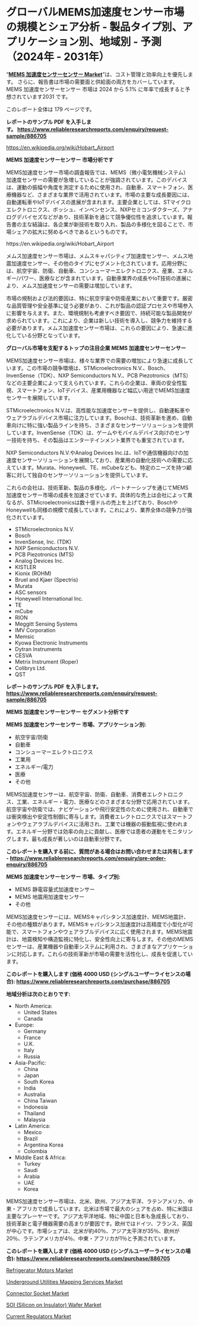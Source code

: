 <p><h1>グローバルMEMS加速度センサー市場の規模とシェア分析 - 製品タイプ別、アプリケーション別、地域別 - 予測（2024年 - 2031年）</h1></p><p>&ldquo;<strong><a href="https://www.reliableresearchreports.com/mems-accelerometer-sensors-r886705?utm_campaign=110&utm_medium=9&utm_source=Github&utm_content=ia&utm_term=30092024&utm_id=mems-accelerometer-sensors">MEMS 加速度センサーセンサー Market</a></strong>&rdquo;は、コスト管理と効率向上を優先します。 さらに、報告書は市場の需要面と供給面の両方をカバーしています。 MEMS 加速度センサーセンサー 市場は 2024 から 5.1% に年率で成長すると予想されています2031 です。</p>
<p>このレポート全体は 179 ページです。</p>
<p><strong>レポートのサンプル PDF を入手します。&nbsp;<a href="https://www.reliableresearchreports.com/enquiry/request-sample/886705?utm_campaign=110&utm_medium=9&utm_source=Github&utm_content=ia&utm_term=30092024&utm_id=mems-accelerometer-sensors">https://www.reliableresearchreports.com/enquiry/request-sample/886705</a></strong></p>
<p><a href="https://en.wikipedia.org/wiki/Hobart_Airport?utm_campaign=110&utm_medium=9&utm_source=Github&utm_content=ia&utm_term=30092024&utm_id=mems-accelerometer-sensors">https://en.wikipedia.org/wiki/Hobart_Airport</a></p>
<p><strong>MEMS 加速度センサーセンサー 市場分析です</strong></p>
<p><p>MEMS加速度センサー市場の調査報告では、MEMS（微小電気機械システム）加速度センサーの需要が急増していることが強調されています。このデバイスは、運動の振幅や角度を測定するために使用され、自動車、スマートフォン、医療機器など、さまざまな業界で活用されています。市場の主要な成長要因には、自動運転車やIoTデバイスの進展が含まれます。主要企業としては、STマイクロエレクトロニクス、ボッシュ、インベンセンス、NXPセミコンダクターズ、アナログデバイセズなどがあり、技術革新を通じて競争優位性を追求しています。報告書の主な結論は、各企業が新技術を取り入れ、製品の多様化を図ることで、市場シェアの拡大に努めるべきであるというものです。</p></p>
<p>https://en.wikipedia.org/wiki/Hobart_Airport</p>
<p><p>メムス加速度センサー市場は、メムスキャパシティブ加速度センサー、メムス地震加速度センサー、その他のタイプにセグメント化されています。応用分野には、航空宇宙、防衛、自動車、コンシューマーエレクトロニクス、産業、エネルギー/パワー、医療などが含まれています。自動車業界の成長やIoT技術の進展により、メムス加速度センサーの需要は増加しています。</p><p>市場の規制および法的要因は、特に航空宇宙や防衛産業において重要です。厳密な品質管理や安全基準に従う必要があり、これが製品の認証プロセスや市場参入に影響を与えます。また、環境規制も考慮すべき要因で、持続可能な製品開発が求められています。これにより、企業は新しい技術を導入し、競争力を維持する必要があります。メムス加速度センサー市場は、これらの要因により、急速に進化している分野となっています。</p></p>
<p><strong>グローバル市場を支配するトップの注目企業 MEMS 加速度センサーセンサー</strong></p>
<p><p>MEMS加速度センサー市場は、様々な業界での需要の増加により急速に成長しています。この市場の競争環境は、STMicroelectronics N.V.、Bosch、InvenSense（TDK）、NXP Semiconductors N.V.、PCB Piezotronics（MTS）などの主要企業によって支えられています。これらの企業は、車両の安全性監視、スマートフォン、IoTデバイス、産業用機器など幅広い用途でMEMS加速度センサーを展開しています。</p><p>STMicroelectronics N.V.は、高性能な加速度センサーを提供し、自動運転車やウェアラブルデバイス市場に注力しています。Boschは、技術革新を進め、自動車向けに特に強い製品ラインを持ち、さまざまなセンサーソリューションを提供しています。InvenSense（TDK）は、ゲームやモバイルデバイス向けのセンサー技術を持ち、その製品はエンターテインメント業界でも重宝されています。</p><p>NXP Semiconductors N.V.やAnalog Devices Inc.は、IoTや通信機器向けの加速度センサーソリューションを展開しており、産業用の自動化技術への需要に応えています。Murata、Honeywell、TE、mCubeなども、特定のニーズを持つ顧客に対して独自のセンサーソリューションを提供しています。</p><p>これらの会社は、技術革新、製品の多様化、パートナーシップを通じてMEMS加速度センサー市場の成長を加速させています。具体的な売上は会社によって異なるが、STMicroelectronicsは数十億ドルの売上を上げており、BoschやHoneywellも同様の規模で成長しています。これにより、業界全体の競争力が強化されています。</p></p>
<p><ul><li>STMicroelectronics N.V.</li><li>Bosch</li><li>InvenSense, Inc. (TDK)</li><li>NXP Semiconductors N.V.</li><li>PCB Piezotronics (MTS)</li><li>Analog Devices Inc.</li><li>KISTLER</li><li>Kionix (ROHM)</li><li>Bruel and Kjaer (Spectris)</li><li>Murata</li><li>ASC sensors</li><li>Honeywell International Inc.</li><li>TE</li><li>mCube</li><li>RION</li><li>Meggitt Sensing Systems</li><li>IMV Corporation</li><li>Memsic</li><li>Kyowa Electronic Instruments</li><li>Dytran Instruments</li><li>CESVA</li><li>Metrix Instrument (Roper)</li><li>Colibrys Ltd.</li><li>QST</li></ul></p>
<p><strong>レポートのサンプル PDF を入手します。 <a href="https://www.reliableresearchreports.com/enquiry/request-sample/886705?utm_campaign=110&utm_medium=9&utm_source=Github&utm_content=ia&utm_term=30092024&utm_id=mems-accelerometer-sensors">https://www.reliableresearchreports.com/enquiry/request-sample/886705</a></strong></p>
<p><strong>MEMS 加速度センサーセンサー セグメント分析です</strong></p>
<p><strong>MEMS 加速度センサーセンサー 市場、アプリケーション別:</strong></p>
<p><ul><li>航空宇宙/防衛</li><li>自動車</li><li>コンシューマーエレクトロニクス</li><li>工業用</li><li>エネルギー/電力</li><li>医療</li><li>その他</li></ul></p>
<p><p>MEMS加速度センサーは、航空宇宙、防衛、自動車、消費者エレクトロニクス、工業、エネルギー・電力、医療などのさまざまな分野で応用されています。航空宇宙や防衛では、ナビゲーションや飛行安定性のために使用され、自動車では衝突検出や安定性制御に寄与します。消費者エレクトロニクスではスマートフォンやウェアラブルデバイスに活用され、工業では機器の振動監視に使われます。エネルギー分野では効率の向上に貢献し、医療では患者の運動をモニタリングします。最も成長が著しいのは自動車分野です。</p></p>
<p><strong>このレポートを購入する前に、質問がある場合はお問い合わせまたは共有します - <a href="https://www.reliableresearchreports.com/enquiry/pre-order-enquiry/886705?utm_campaign=110&utm_medium=9&utm_source=Github&utm_content=ia&utm_term=30092024&utm_id=mems-accelerometer-sensors">https://www.reliableresearchreports.com/enquiry/pre-order-enquiry/886705</a></strong></p>
<p><strong>MEMS 加速度センサーセンサー 市場、タイプ別:</strong></p>
<p><ul><li>MEMS 静電容量式加速度センサー</li><li>MEMS 地震用加速度センサー</li><li>その他</li></ul></p>
<p><p>MEMS加速度センサーには、MEMSキャパシタンス加速度計、MEMS地震計、その他の種類があります。MEMSキャパシタンス加速度計は高精度で小型化が可能で、スマートフォンやウェアラブルデバイスに広く使用されます。MEMS地震計は、地震検知や構造監視に特化し、安全性向上に寄与します。その他のMEMSセンサーは、産業機器や自動車システムに利用され、さまざまなアプリケーションに対応します。これらの技術革新が市場の需要を活性化し、成長を促進しています。</p></p>
<p><strong>このレポートを購入します (価格 4000 USD (シングルユーザーライセンスの場合): <a href="https://www.reliableresearchreports.com/purchase/886705?utm_campaign=110&utm_medium=9&utm_source=Github&utm_content=ia&utm_term=30092024&utm_id=mems-accelerometer-sensors">https://www.reliableresearchreports.com/purchase/886705</a></strong></p>
<p><strong>地域分析は次のとおりです:</strong></p>
<p><ul>
    <li>
        North America:
        <ul>
            <li>United States</li>
            <li>Canada</li>
        </ul>
    </li>
    <li>
        Europe:
        <ul>
            <li>Germany</li>
            <li>France</li>
            <li>U.K.</li>
            <li>Italy</li>
            <li>Russia</li>
        </ul>
    </li>
    <li>
        Asia-Pacific:
        <ul>
            <li>China</li>
            <li>Japan</li>
            <li>South Korea</li>
            <li>India</li>
            <li>Australia</li>
            <li>China Taiwan</li>
            <li>Indonesia</li>
            <li>Thailand</li>
            <li>Malaysia</li>
        </ul>
    </li>
    <li>
        Latin America:
        <ul>
            <li>Mexico</li>
            <li>Brazil</li>
            <li>Argentina Korea</li>
            <li>Colombia</li>
        </ul>
    </li>
    <li>
        Middle East & Africa:
        <ul>
            <li>Turkey</li>
            <li>Saudi</li>
            <li>Arabia</li>
            <li>UAE</li>
            <li>Korea</li>
        </ul>
    </li>
    </ul></p>
<p><p>MEMS加速度センサー市場は、北米、欧州、アジア太平洋、ラテンアメリカ、中東・アフリカで成長しています。北米は市場で最大のシェアを占め、特に米国は主要なプレーヤーです。アジア太平洋地域、特に中国と日本も急成長しており、技術革新と電子機器需要の高まりが要因です。欧州ではドイツ、フランス、英国が中心です。市場シェアは、北米が約40％、アジア太平洋が35％、欧州が20％、ラテンアメリカが4％、中東・アフリカが1％と予測されています。</p></p>
<p><strong>このレポートを購入します (価格 4000 USD (シングルユーザーライセンスの場合): <a href="https://www.reliableresearchreports.com/purchase/886705?utm_campaign=110&utm_medium=9&utm_source=Github&utm_content=ia&utm_term=30092024&utm_id=mems-accelerometer-sensors">https://www.reliableresearchreports.com/purchase/886705</a></strong></p>
<p><p><a href="https://www.linkedin.com/pulse/what-innovations-market-trends-shaping-refrigerator-motors-vmble?utm_campaign=110&utm_medium=9&utm_source=Github&utm_content=ia&utm_term=30092024&utm_id=mems-accelerometer-sensors">Refrigerator Motors Market</a></p><p><a href="https://github.com/FosterFahey91/Market-Research-Report-List-1/blob/main/underground-utilities-mapping-services-market.md?utm_campaign=110&utm_medium=9&utm_source=Github&utm_content=ia&utm_term=30092024&utm_id=mems-accelerometer-sensors">Underground Utilities Mapping Services Market</a></p><p><a href="https://issuu.com/reportprime-2/docs/connector-socket-market-size-2030.p_cabf2936d8544a?utm_campaign=110&utm_medium=9&utm_source=Github&utm_content=ia&utm_term=30092024&utm_id=mems-accelerometer-sensors">Connector Socket Market</a></p><p><a href="https://github.com/Rekhakhatun65/Market-Research-Report-List-1/blob/main/soi-silicon-on-insulator-wafer-market.md?utm_campaign=110&utm_medium=9&utm_source=Github&utm_content=ia&utm_term=30092024&utm_id=mems-accelerometer-sensors">SOI (Silicon on Insulator) Wafer Market</a></p><p><a href="https://issuu.com/reportprime-2/docs/current-regulators-market-size-2030_dc46150f427f19?utm_campaign=110&utm_medium=9&utm_source=Github&utm_content=ia&utm_term=30092024&utm_id=mems-accelerometer-sensors">Current Regulators Market</a></p></p>